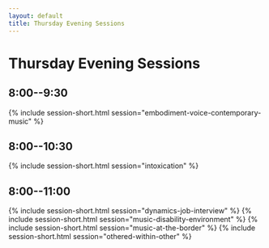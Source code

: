 ```yaml
---
layout: default
title: Thursday Evening Sessions
---
```


# Thursday Evening Sessions

## 8:00--9:30

{% include session-short.html session="embodiment-voice-contemporary-music" %}

## 8:00--10:30

{% include session-short.html session="intoxication" %}

## 8:00--11:00

{% include session-short.html session="dynamics-job-interview" %}
{% include session-short.html session="music-disability-environment" %}
{% include session-short.html session="music-at-the-border" %}
{% include session-short.html session="othered-within-other" %}

